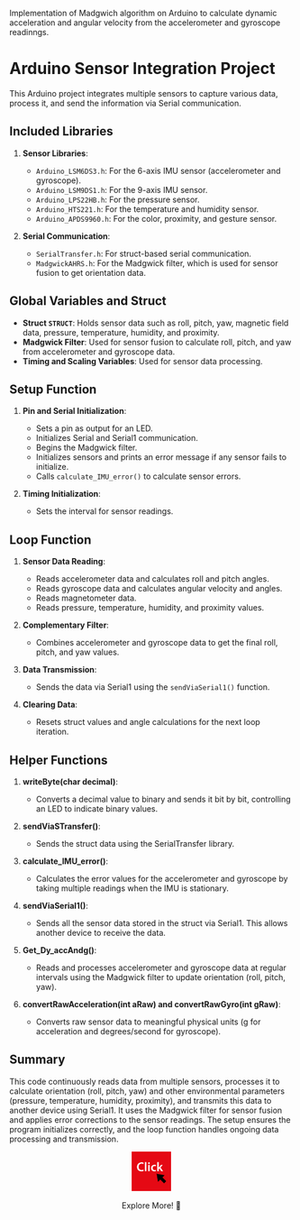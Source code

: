 Implementation of Madgwich algorithm on Arduino to calculate dynamic acceleration and angular velocity from the accelerometer and gyroscope readinngs.

# Arduino Sensor Integration Project

This Arduino project integrates multiple sensors to capture various data, process it, and send the information via Serial communication. 

## Included Libraries

1. **Sensor Libraries**:
   - `Arduino_LSM6DS3.h`: For the 6-axis IMU sensor (accelerometer and gyroscope).
   - `Arduino_LSM9DS1.h`: For the 9-axis IMU sensor.
   - `Arduino_LPS22HB.h`: For the pressure sensor.
   - `Arduino_HTS221.h`: For the temperature and humidity sensor.
   - `Arduino_APDS9960.h`: For the color, proximity, and gesture sensor.

2. **Serial Communication**:
   - `SerialTransfer.h`: For struct-based serial communication.
   - `MadgwickAHRS.h`: For the Madgwick filter, which is used for sensor fusion to get orientation data.

## Global Variables and Struct

- **Struct `STRUCT`**: Holds sensor data such as roll, pitch, yaw, magnetic field data, pressure, temperature, humidity, and proximity.
- **Madgwick Filter**: Used for sensor fusion to calculate roll, pitch, and yaw from accelerometer and gyroscope data.
- **Timing and Scaling Variables**: Used for sensor data processing.

## Setup Function

1. **Pin and Serial Initialization**:
   - Sets a pin as output for an LED.
   - Initializes Serial and Serial1 communication.
   - Begins the Madgwick filter.
   - Initializes sensors and prints an error message if any sensor fails to initialize.
   - Calls `calculate_IMU_error()` to calculate sensor errors.

2. **Timing Initialization**:
   - Sets the interval for sensor readings.

## Loop Function

1. **Sensor Data Reading**:
   - Reads accelerometer data and calculates roll and pitch angles.
   - Reads gyroscope data and calculates angular velocity and angles.
   - Reads magnetometer data.
   - Reads pressure, temperature, humidity, and proximity values.

2. **Complementary Filter**:
   - Combines accelerometer and gyroscope data to get the final roll, pitch, and yaw values.

3. **Data Transmission**:
   - Sends the data via Serial1 using the `sendViaSerial1()` function.

4. **Clearing Data**:
   - Resets struct values and angle calculations for the next loop iteration.

## Helper Functions

1. **writeByte(char decimal)**:
   - Converts a decimal value to binary and sends it bit by bit, controlling an LED to indicate binary values.

2. **sendViaSTransfer()**:
   - Sends the struct data using the SerialTransfer library.

3. **calculate_IMU_error()**:
   - Calculates the error values for the accelerometer and gyroscope by taking multiple readings when the IMU is stationary.

4. **sendViaSerial1()**:
   - Sends all the sensor data stored in the struct via Serial1. This allows another device to receive the data.

5. **Get_Dy_accAndg()**:
   - Reads and processes accelerometer and gyroscope data at regular intervals using the Madgwick filter to update orientation (roll, pitch, yaw).

6. **convertRawAcceleration(int aRaw) and convertRawGyro(int gRaw)**:
   - Converts raw sensor data to meaningful physical units (g for acceleration and degrees/second for gyroscope).

## Summary

This code continuously reads data from multiple sensors, processes it to calculate orientation (roll, pitch, yaw) and other environmental parameters (pressure, temperature, humidity, proximity), and transmits this data to another device using Serial1. It uses the Madgwick filter for sensor fusion and applies error corrections to the sensor readings. The setup ensures the program initializes correctly, and the loop function handles ongoing data processing and transmission.

<div align="center">
  <a href="https://maazsalman.org/">
    <img width="70" src="click-svgrepo-com.svg" alt="gh" />
  </a>
  <p> Explore More! 🚀</p>
</div>

